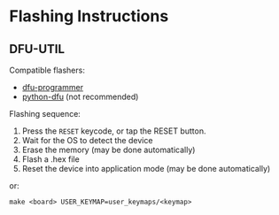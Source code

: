 # Flashing Instructions

## DFU-UTIL

Compatible flashers:

* [dfu-programmer](http://dfu-util.sourceforge.net/)
* [python-dfu](https://github.com/vpelletier/python-dfu) (not recommended)

Flashing sequence:

1. Press the `RESET` keycode, or tap the RESET button.
2. Wait for the OS to detect the device
3. Erase the memory (may be done automatically)
4. Flash a .hex file
5. Reset the device into application mode (may be done automatically)

or:

    make <board> USER_KEYMAP=user_keymaps/<keymap>

